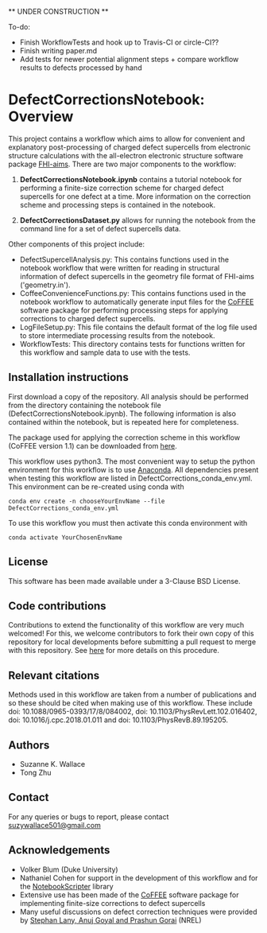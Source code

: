 ** UNDER CONSTRUCTION **

To-do: 
- Finish WorkflowTests and hook up to Travis-CI or circle-CI??
- Finish writing paper.md
- Add tests for newer potential alignment steps + compare workflow results to defects processed by hand

# DefectCorrectionsNotebook: Overview

This project contains a workflow which aims to allow for convenient and explanatory post-processing of charged defect supercells from electronic structure calculations with the all-electron electronic structure software package [FHI-aims](https://aimsclub.fhi-berlin.mpg.de/). There are two major components to the workflow:

1. **DefectCorrectionsNotebook.ipynb** contains a tutorial notebook for performing a finite-size correction scheme for charged defect supercells for one defect at a time. More information on the correction scheme and processing steps is contained in the notebook. 

2. **DefectCorrectionsDataset.py** allows for running the notebook from the command line for a set of defect supercells data.

Other components of this project include:
- DefectSupercellAnalysis.py: This contains functions used in the notebook workflow that were  written for reading in structural information of defect supercells in the geometry file format of FHI-aims ('geometry.in').
- CoffeeConvenienceFunctions.py: This contains functions used in the notebook workflow to automatically generate input files for the [CoFFEE](https://www.sciencedirect.com/science/article/pii/S0010465518300158) software package for performing processing steps for applying corrections to charged defect supercells.
- LogFileSetup.py: This file contains the default format of the log file used to store intermediate processing results from the notebook.
- WorkflowTests: This directory contains tests for functions written for this workflow and sample data to use with the tests.

## Installation instructions 
First download a copy of the repository. All analysis should be performed from the directory containing the notebook file (DefectCorrectionsNotebook.ipynb). The following information is also contained within the notebook, but is repeated here for completeness.

The package used for applying the correction scheme in this workflow (CoFFEE version 1.1) can be downloaded from [here](https://www.sciencedirect.com/science/article/pii/S0010465518300158).

This workflow uses python3. The most convenient way to setup the python environment for this workflow is to use [Anaconda](https://www.anaconda.com/distribution/). All dependencies present when testing this workflow are listed in DefectCorrections_conda_env.yml. This environment can be re-created using conda with 

`conda env create -n chooseYourEnvName --file DefectCorrections_conda_env.yml` 

To use this workflow you must then activate this conda environment with 

`conda activate YourChosenEnvName`

## License
This software has been made available under a 3-Clause BSD License.

## Code contributions
Contributions to extend the functionality of this workflow are very much welcomed! For this, we welcome contributors to fork their own copy of this repository for local developments before submitting a pull request to merge with this repository. See [here](https://guides.github.com/activities/forking/) for more details on this procedure.

## Relevant citations
Methods used in this workflow are taken from a number of publications and so these should be cited when making use of this workflow. These include doi: 10.1088/0965-0393/17/8/084002, doi: 10.1103/PhysRevLett.102.016402, doi: 10.1016/j.cpc.2018.01.011 and doi: 10.1103/PhysRevB.89.195205.

## Authors
- Suzanne K. Wallace
- Tong Zhu

## Contact
For any queries or bugs to report, please contact suzywallace501@gmail.com

## Acknowledgements
- Volker Blum (Duke University)
- Nathaniel Cohen for support in the development of this workflow and for the [NotebookScripter](https://github.com/breathe/NotebookScripter) library
- Extensive use has been made of the [CoFFEE](https://www.sciencedirect.com/science/article/pii/S0010465518300158) software package for implementing finite-size corrections to defect supercells
- Many useful discussions on defect correction techniques were provided by [Stephan Lany, Anuj Goyal and Prashun Gorai](https://github.com/pylada/pylada-defects) (NREL)

